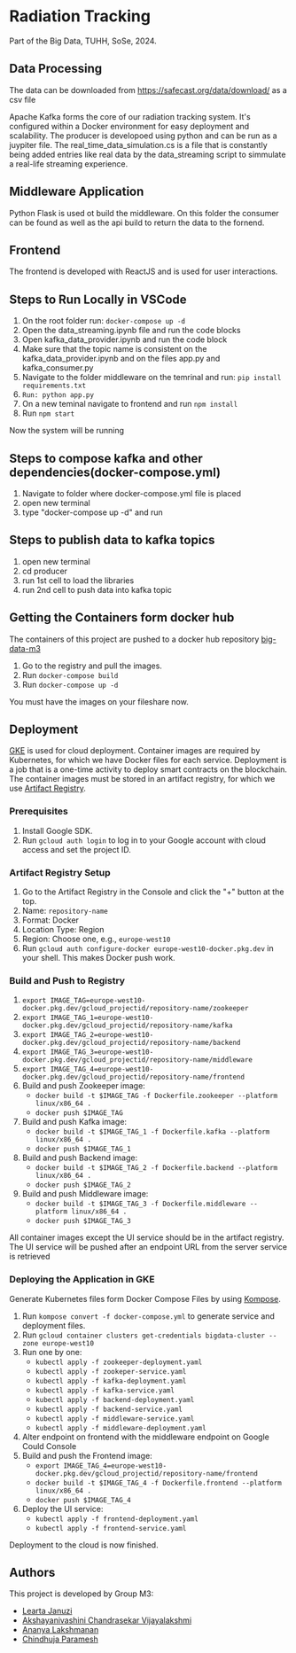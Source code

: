 # Radiation Tracking

Part of the Big Data, TUHH, SoSe, 2024. 

## Data Processing

The data can be downloaded from https://safecast.org/data/download/ as a csv file

Apache Kafka forms the core of our radiation tracking system. It's configured within a Docker environment for easy deployment and scalability. The producer is developoed using python and can be run as a juypiter file. The real_time_data_simulation.cs is a file that is constantly being added entries like real data by the data_streaming script to simmulate a real-life streaming experience.

## Middleware Application

Python Flask is used ot build the middleware. On this folder the consumer can be found as well as the api build to return the data to the fornend.

## Frontend

The frontend is developed with ReactJS and is used for user interactions.

## Steps to Run Locally in VSCode

1. On the root folder run: `docker-compose up -d`
2. Open the data_streaming.ipynb file and run the code blocks
3. Open kafka_data_provider.ipynb and run the code block
4. Make sure that the topic name is consistent on the kafka_data_provider.ipynb and on the files app.py and kafka_consumer.py
5. Navigate to the folder middleware on the temrinal and run: `pip install requirements.txt`
6. `Run: python app.py`
7. On a new teminal navigate to frontend and run `npm install`
8. Run `npm start`

Now the system will be running

## Steps to compose kafka and other dependencies(docker-compose.yml)

1. Navigate to folder where docker-compose.yml file is placed
2. open new terminal
3. type "docker-compose up -d" and run

## Steps to publish data to kafka topics

1. open new terminal
2. cd producer
3. run 1st cell to load the libraries
4. run 2nd cell to push data into kafka topic

## Getting the Containers form docker hub

The containers of this project are pushed to a docker hub repository [big-data-m3](https://hub.docker.com/repository/docker/leartajanuzi/big-data-m3/general)

1. Go to the registry and pull the images.
2. Run `docker-compose build`
3. Run `docker-compose up -d`

You must have the images on your fileshare now.

## Deployment

[GKE](https://cloud.google.com/kubernetes-engine/?hl=en) is used for cloud deployment. Container images are required by Kubernetes, for which we have Docker files for each service. Deployment is a job that is a one-time activity to deploy smart contracts on the blockchain. The container images must be stored in an artifact registry, for which we use [Artifact Registry](https://cloud.google.com/artifact-registry).

### Prerequisites

1. Install Google SDK.
2. Run `gcloud auth login` to log in to your Google account with cloud access and set the project ID.

### Artifact Registry Setup

1. Go to the Artifact Registry in the Console and click the "+" button at the top.
2. Name: `repository-name`
3. Format: Docker
4. Location Type: Region
5. Region: Choose one, e.g., `europe-west10`
6. Run `gcloud auth configure-docker europe-west10-docker.pkg.dev` in your shell. This makes Docker push work.

### Build and Push to Registry

1. `export IMAGE_TAG=europe-west10-docker.pkg.dev/gcloud_projectid/repository-name/zookeeper`
2. `export IMAGE_TAG_1=europe-west10-docker.pkg.dev/gcloud_projectid/repository-name/kafka`
3. `export IMAGE_TAG_2=europe-west10-docker.pkg.dev/gcloud_projectid/repository-name/backend`
4. `export IMAGE_TAG_3=europe-west10-docker.pkg.dev/gcloud_projectid/repository-name/middleware`
5. `export IMAGE_TAG_4=europe-west10-docker.pkg.dev/gcloud_projectid/repository-name/frontend`
6. Build and push Zookeeper image:
   - `docker build -t $IMAGE_TAG -f Dockerfile.zookeeper --platform linux/x86_64 .`
   - `docker push $IMAGE_TAG`
7. Build and push Kafka image:
   - `docker build -t $IMAGE_TAG_1 -f Dockerfile.kafka --platform linux/x86_64 .`
   - `docker push $IMAGE_TAG_1`
8. Build and push Backend image:
   - `docker build -t $IMAGE_TAG_2 -f Dockerfile.backend --platform linux/x86_64 .`
   - `docker push $IMAGE_TAG_2`
9. Build and push Middleware image:
   - `docker build -t $IMAGE_TAG_3 -f Dockerfile.middleware --platform linux/x86_64 .`
   - `docker push $IMAGE_TAG_3`

All container images except the UI service should be in the artifact registry. The UI service will be pushed after an endpoint URL from the server service is retrieved

### Deploying the Application in GKE

Generate Kubernetes files form Docker Compose Files by using [Kompose](https://kompose.io/).

1. Run `kompose convert -f docker-compose.yml` to generate service and deployment files.
2. Run `gcloud container clusters get-credentials bigdata-cluster --zone europe-west10`
3. Run one by one:
   - `kubectl apply -f zookeeper-deployment.yaml`
   - `kubectl apply -f zookeper-service.yaml`
   - `kubectl apply -f kafka-deployment.yaml`
   - `kubectl apply -f kafka-service.yaml`
   - `kubectl apply -f backend-deployment.yaml`
   - `kubectl apply -f backend-service.yaml`
   - `kubectl apply -f middleware-service.yaml`
   - `kubectl apply -f middleware-deployment.yaml`
4. Alter endpoint on frontend with the middleware endpoint on Google Could Console
5. Build and push the Frontend image:
   - `export IMAGE_TAG_4=europe-west10-docker.pkg.dev/gcloud_projectid/repository-name/frontend`
   - `docker build -t $IMAGE_TAG_4 -f Dockerfile.frontend --platform linux/x86_64 .`
   - `docker push $IMAGE_TAG_4`
6. Deploy the UI service:
   - `kubectl apply -f frontend-deployment.yaml`
   - `kubectl apply -f frontend-service.yaml`

Deployment to the cloud is now finished.

## Authors

This project is developed by Group M3:

- [Learta Januzi](learta.januzi@tuhh.de)
- [Akshayanivashini Chandrasekar Vijayalakshmi](akshayanivashini.chandrasekar.vijayalakshmi@tuhh.de)
- [Ananya Lakshmanan](krishnan.krishnan.lakshmanan.ananya@tuhh.de)
- [Chindhuja Paramesh](Chindhuja.Paramesh@tuhh.de)
